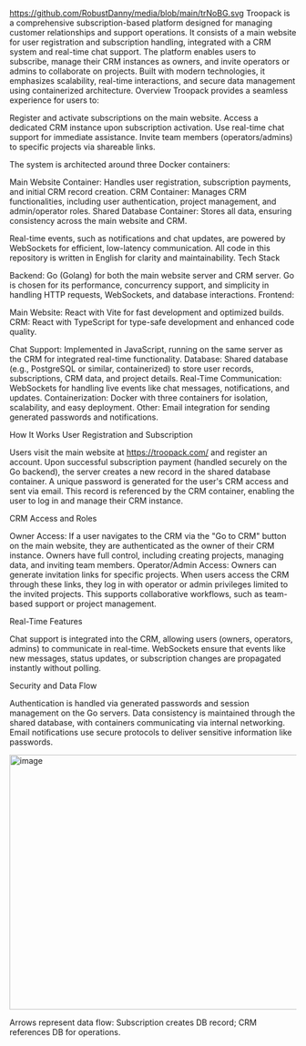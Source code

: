 https://github.com/RobustDanny/media/blob/main/trNoBG.svg
Troopack is a comprehensive subscription-based platform designed for managing customer relationships and support operations. It consists of a main website for user registration and subscription handling, integrated with a CRM system and real-time chat support. The platform enables users to subscribe, manage their CRM instances as owners, and invite operators or admins to collaborate on projects. Built with modern technologies, it emphasizes scalability, real-time interactions, and secure data management using containerized architecture.
Overview
Troopack provides a seamless experience for users to:

Register and activate subscriptions on the main website.
Access a dedicated CRM instance upon subscription activation.
Use real-time chat support for immediate assistance.
Invite team members (operators/admins) to specific projects via shareable links.

The system is architected around three Docker containers:

Main Website Container: Handles user registration, subscription payments, and initial CRM record creation.
CRM Container: Manages CRM functionalities, including user authentication, project management, and admin/operator roles.
Shared Database Container: Stores all data, ensuring consistency across the main website and CRM.

Real-time events, such as notifications and chat updates, are powered by WebSockets for efficient, low-latency communication.
All code in this repository is written in English for clarity and maintainability.
Tech Stack

Backend: Go (Golang) for both the main website server and CRM server. Go is chosen for its performance, concurrency support, and simplicity in handling HTTP requests, WebSockets, and database interactions.
Frontend:

Main Website: React with Vite for fast development and optimized builds.
CRM: React with TypeScript for type-safe development and enhanced code quality.


Chat Support: Implemented in JavaScript, running on the same server as the CRM for integrated real-time functionality.
Database: Shared database (e.g., PostgreSQL or similar, containerized) to store user records, subscriptions, CRM data, and project details.
Real-Time Communication: WebSockets for handling live events like chat messages, notifications, and updates.
Containerization: Docker with three containers for isolation, scalability, and easy deployment.
Other: Email integration for sending generated passwords and notifications.

How It Works
User Registration and Subscription

Users visit the main website at https://troopack.com/ and register an account.
Upon successful subscription payment (handled securely on the Go backend), the server creates a new record in the shared database container.
A unique password is generated for the user's CRM access and sent via email.
This record is referenced by the CRM container, enabling the user to log in and manage their CRM instance.

CRM Access and Roles

Owner Access: If a user navigates to the CRM via the "Go to CRM" button on the main website, they are authenticated as the owner of their CRM instance. Owners have full control, including creating projects, managing data, and inviting team members.
Operator/Admin Access: Owners can generate invitation links for specific projects. When users access the CRM through these links, they log in with operator or admin privileges limited to the invited projects. This supports collaborative workflows, such as team-based support or project management.

Real-Time Features

Chat support is integrated into the CRM, allowing users (owners, operators, admins) to communicate in real-time.
WebSockets ensure that events like new messages, status updates, or subscription changes are propagated instantly without polling.

Security and Data Flow

Authentication is handled via generated passwords and session management on the Go servers.
Data consistency is maintained through the shared database, with containers communicating via internal networking.
Email notifications use secure protocols to deliver sensitive information like passwords.

<img width="682" height="448" alt="image" src="https://github.com/user-attachments/assets/708fd413-30d1-4b08-8f31-222c3d2bbcb2" />


Arrows represent data flow: Subscription creates DB record; CRM references DB for operations.
